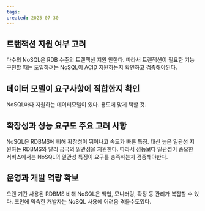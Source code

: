```yaml
---
tags: 
created: 2025-07-30
---
```

## 트랜잭션 지원 여부 고려
다수의 NoSQL은 RDB 수준의 트랜잭션 지원 안한다. 따라서 트랜잭션이 필요한 기능 구현할 때는 도입하려는 NoSQL이 ACID 지원하는지 확인하고 검증해야된다.
## 데이터 모델이 요구사항에 적합한지 확인
NoSQL마다 지원하는 데이터모델이 있다. 용도에 맞게 택할 것.
## 확장성과 성능 요구도 주요 고려 사항
NoSQL은 RDBMS에 비해 확장성이 뛰어나고 속도가 빠른 특징. 대신 높은 일관성 지원하는 RDBMS와 달리 궁극의 일관성을 지원한다. 따라서 성능보다 일관성이 중요한 서비스에서는 NoSQL의 일관성 특징이 요구를 충족하는지 검증해야한다.
## 운영과 개발 역량 확보
오랜 기간 사용된 RDBMS 비해 NoSQL은 백업, 모니터링, 확장 등 관리가 복잡할 수 있다. 조인에 익숙한 개발자는 NoSQL 사용에 어려움 겪을수도있다.